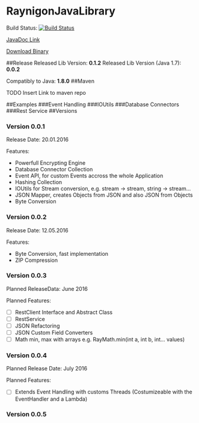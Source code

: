 # RaynigonJavaLibrary
Build Status: [![Build Status](https://travis-ci.org/RccNet/RaynigonJavaLibrary.svg?branch=master)](https://travis-ci.org/RccNet/RaynigonJavaLibrary)

[JavaDoc Link](http://rccnet.de/javadoc/rayjavalib/index.html)

[Download Binary](http://rccnet.de/index.php/downloads/download/4-java/2-ray-java-lib)

##Release
Released Lib Version: **0.1.2**
Released Lib Version (Java 1.7): **0.0.2**

Compatibly to Java: **1.8.0**
##Maven

TODO Insert Link to maven repo

##Examples
###Event Handling
###IOUtils
###Database Connectors
###Rest Service
##Versions
### Version 0.0.1
Release Date: 20.01.2016

Features:
- Powerfull Encrypting Engine
- Database Connector Collection
- Event API, for custom Events accross the whole Application
- Hashing Collection
- IOUtils for Stream conversion, e.g. stream -> stream, string -> stream...
- JSON Mapper, creates Objects from JSON and also JSON from Objects
- Byte Conversion

### Version 0.0.2
Release Date: 12.05.2016

Features:
- Byte Conversion, fast implementation
- ZIP Compression

### Version 0.0.3
Planned ReleaseData: June 2016

Planned Features:
- [ ] RestClient Interface and Abstract Class
- [ ] RestService 
- [ ] JSON Refactoring
- [ ] JSON Custom Field Converters
- [ ] Math min, max with arrays e.g. RayMath.min(int a, int b, int... values)

### Version 0.0.4
Planned Release Date: July 2016

Planned Features:
  - [ ] Extends Event Handling with customs Threads (Costumizeable with the EventHandler and a Lambda)

### Version 0.0.5
